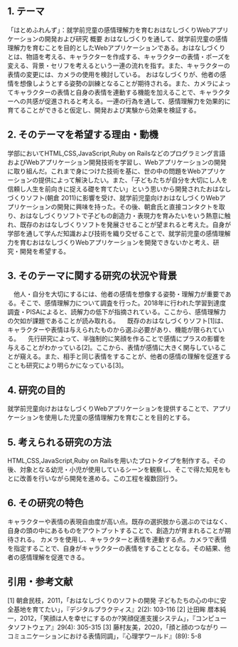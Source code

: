 ## 1. テーマ
「はとめふれんず」：就学前児童の感情理解力を育むおはなしづくりWebアプリケーションの開発および研究
概要
おはなしづくりを通して、就学前児童の感情理解力を育むことを目的としたWebアプリケーションである。おはなしづくりとは、物語を考える、キャラクターを作成する、キャラクターの表情・ポーズを変える、背景・セリフを考えるという一連の流れを指す。また、キャラクターの表情の変更には、カメラの使用を検討している。
おはなしづくりが、他者の感情を想像しようとする姿勢の訓練となることが期待される。また、カメラによってキャラクターの表情と自身の表情を連動する機能を加えることで、キャラクターへの共感が促進されると考える。一連の行為を通して、感情理解力を効果的に育てることができると仮定し、開発および実験から効果を検証する。
## 2. そのテーマを希望する理由・動機
学部においてHTML,CSS,JavaScript,Ruby on Railsなどのプログラミング言語およびWebアプリケーション開発技術を学習し、Webアプリケーションの開発に取り組んだ。これまで身につけた技術を基に、世の中の問題をWebアプリケーションの提供によって解決したい。また、「子どもたちが自分を大切にし人を信頼し人生を前向きに捉える礎を育てたい」という思いから開発されたおはなしづくりソフト(朝倉 2011)に影響を受け、就学前児童向けおはなしづくりWebアプリケーションの開発に興味を持った。その後、朝倉氏と直接コンタクトを取り、おはなしづくりソフトで子どもの創造力・表現力を育みたいをいう熱意に触れ、既存のおはなしづくりソフトを発展させることが望まれると考えた。自身が学部を通して学んだ知識および技術を織り交ぜることで、就学前児童の感情理解力を育むおはなしづくりWebアプリケーションを開発できないかと考え、研究・開発を希望する。
## 3. そのテーマに関する研究の状況や背景 
　他人・自分を大切にするには、他者の感情を想像する姿勢・理解力が重要である。そこで、感情理解力について調査を行った。2018年に行われた学習到達度調査・PISAによると、読解力の低下が指摘されている。ここから、感情理解力の欠如が課題であることが読み取れる。
　既存のおはなしづくりソフト[1]は、キャラクターや表情は与えられたものから選ぶ必要があり、機能が限られている。
　先行研究によって、半強制的に笑顔を作ることで感情にプラスの影響を与えることがわかっている[2]。ここから、表情が感情に大きく関与していることが窺える。また、相手と同じ表情をすることが、他者の感情の理解を促進することも研究により明らかになっている[3]。
## 4. 研究の目的
就学前児童向けおはなしづくりWebアプリケーションを提供することで、アプリケーションを使用した児童の感情理解力を育むことを目的とする。
## 5. 考えられる研究の方法
HTML,CSS,JavaScript,Ruby on Railsを用いたプロトタイプを制作する。その後、対象となる幼児・小児が使用しているシーンを観察し、そこで得た知見をもとに改善を行いながら開発を進める。この工程を複数回行う。
## 6. その研究の特色 
キャラクターや表情の表現自由度が高い点。既存の選択肢から選ぶのではなく、自身の頭の中にあるものをアウトプットすることで、創造力が育まれることが期待される。
カメラを使用し、キャラクターと表情を連動する点。カメラで表情を指定することで、自身がキャラクターの表情をすることとなる。その結果、他者の感情理解を促進できる。
  
## 引用・参考文献
[1] 朝倉民枝，2011，「おはなしづくりのソフトの開発 子どもたちの心の中に安全基地を育てたい」，『デジタルプラクティス』2(2): 103-116
[2] 辻田眸 暦本純一，2012，「笑顔は人を幸せにするのか?笑顔促進支援システム」，『コンピュータソフトウェア』29(4): 305-315
[3] 藤村友美，2020，「顔と顔のつながり ––コミュニケーションにおける表情同調」，『心理学ワールド』(89): 5-8
